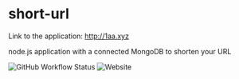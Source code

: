 # short-url

Link to the application:
http://1aa.xyz 

node.js application with a connected MongoDB to shorten your URL

<img alt="GitHub Workflow Status" src="https://img.shields.io/github/workflow/status/mhocio/short-url/Node.js%20CI?style=flat-square"> <img alt="Website" src="https://img.shields.io/website?style=flat-square&url=http%3A%2F%2F1aa.xyz">
